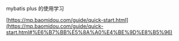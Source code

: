 
mybatis plus 的使用学习

[https://mp.baomidou.com/guide/quick-start.html](https://mp.baomidou.com/guide/quick-start.html#%E6%B7%BB%E5%8A%A0%E4%BE%9D%E8%B5%96)
